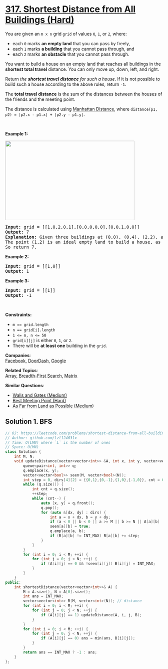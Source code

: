 # [317. Shortest Distance from All Buildings (Hard)](https://leetcode.com/problems/shortest-distance-from-all-buildings/)

<p>You are given an <code>m x n</code> grid <code>grid</code> of values <code>0</code>, <code>1</code>, or <code>2</code>, where:</p>

<ul>
	<li>each <code>0</code> marks <strong>an empty land</strong> that you can pass by freely,</li>
	<li>each <code>1</code> marks <strong>a building</strong> that you cannot pass through, and</li>
	<li>each <code>2</code> marks <strong>an obstacle</strong> that you cannot pass through.</li>
</ul>

<p>You want to build a house on an empty land that reaches all buildings in the <strong>shortest total travel</strong> distance. You can only move up, down, left, and right.</p>

<p>Return <em>the <strong>shortest travel distance</strong> for such a house</em>. If it is not possible to build such a house according to the above rules, return <code>-1</code>.</p>

<p>The <strong>total travel distance</strong> is the sum of the distances between the houses of the friends and the meeting point.</p>

<p>The distance is calculated using <a href="http://en.wikipedia.org/wiki/Taxicab_geometry" target="_blank">Manhattan Distance</a>, where <code>distance(p1, p2) = |p2.x - p1.x| + |p2.y - p1.y|</code>.</p>

<p>&nbsp;</p>
<p><strong>Example 1:</strong></p>
<img alt="" src="https://assets.leetcode.com/uploads/2021/03/14/buildings-grid.jpg" style="width: 413px; height: 253px;">
<pre><strong>Input:</strong> grid = [[1,0,2,0,1],[0,0,0,0,0],[0,0,1,0,0]]
<strong>Output:</strong> 7
<strong>Explanation:</strong> Given three buildings at (0,0), (0,4), (2,2), and an obstacle at (0,2).
The point (1,2) is an ideal empty land to build a house, as the total travel distance of 3+3+1=7 is minimal.
So return 7.
</pre>

<p><strong>Example 2:</strong></p>

<pre><strong>Input:</strong> grid = [[1,0]]
<strong>Output:</strong> 1
</pre>

<p><strong>Example 3:</strong></p>

<pre><strong>Input:</strong> grid = [[1]]
<strong>Output:</strong> -1
</pre>

<p>&nbsp;</p>
<p><strong>Constraints:</strong></p>

<ul>
	<li><code>m == grid.length</code></li>
	<li><code>n == grid[i].length</code></li>
	<li><code>1 &lt;= m, n &lt;= 50</code></li>
	<li><code>grid[i][j]</code> is either <code>0</code>, <code>1</code>, or <code>2</code>.</li>
	<li>There will be <strong>at least one</strong> building in the <code>grid</code>.</li>
</ul>


**Companies**:  
[Facebook](https://leetcode.com/company/facebook), [DoorDash](https://leetcode.com/company/doordash), [Google](https://leetcode.com/company/google)

**Related Topics**:  
[Array](https://leetcode.com/tag/array/), [Breadth-First Search](https://leetcode.com/tag/breadth-first-search/), [Matrix](https://leetcode.com/tag/matrix/)

**Similar Questions**:
* [Walls and Gates (Medium)](https://leetcode.com/problems/walls-and-gates/)
* [Best Meeting Point (Hard)](https://leetcode.com/problems/best-meeting-point/)
* [As Far from Land as Possible (Medium)](https://leetcode.com/problems/as-far-from-land-as-possible/)

## Solution 1. BFS

```cpp
// OJ: https://leetcode.com/problems/shortest-distance-from-all-buildings/
// Author: github.com/lzl124631x
// Time: O(LMN) where `L` is the number of ones
// Space: O(MN)
class Solution {
    int M, N;
    void updateDistance(vector<vector<int>> &A, int x, int y, vector<vector<int>> &B) {
        queue<pair<int, int>> q;
        q.emplace(x, y);
        vector<vector<bool>> seen(M, vector<bool>(N));
        int step = 0, dirs[4][2] = {{0,1},{0,-1},{1,0},{-1,0}}, cnt = 0;
        while (q.size()) {
            int cnt = q.size();
            ++step;
            while (cnt--) {
                auto [x, y] = q.front();
                q.pop();
                for (auto &[dx, dy] : dirs) {
                    int a = x + dx, b = y + dy;
                    if (a < 0 || b < 0 || a >= M || b >= N || A[a][b] != 0 || seen[a][b]) continue;
                    seen[a][b] = true;
                    q.emplace(a, b);
                    if (B[a][b] != INT_MAX) B[a][b] += step;
                }
            }
        }
        for (int i = 0; i < M; ++i) {
            for (int j = 0; j < N; ++j) {
                if (A[i][j] == 0 && !seen[i][j]) B[i][j] = INT_MAX;
            }
        }
    }
public:
    int shortestDistance(vector<vector<int>>& A) {
        M = A.size(), N = A[0].size();
        int ans = INT_MAX;
        vector<vector<int>> B(M, vector<int>(N)); // distance
        for (int i = 0; i < M; ++i) {
            for (int j = 0; j < N; ++j) {
                if (A[i][j] == 1) updateDistance(A, i, j, B);
            }
        }
        for (int i = 0; i < M; ++i) {
            for (int j = 0; j < N; ++j) {
                if (A[i][j] == 0) ans = min(ans, B[i][j]);
            }
        }
        return ans == INT_MAX ? -1 : ans;
    }
};